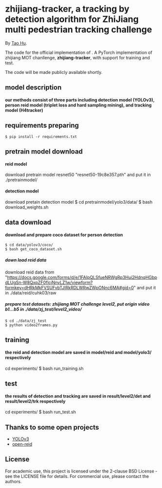 # zhijiang-tracker, a tracking by detection algorithm for ZhiJiang multi pedestrian tracking challenge

By [Tao Hu](https://ecart18.github.io/).

The code for the official implementation of . A PyTorch implementation of zhijiang MOT chanllenge, **zhijiang-tracker**, with support for training and test.

The code will be made publicly available shortly.

## model description
#### our methods consist of three parts including detection model (YOLOv3), person reid model (triplet loss and hard sampling mining), and tracking model (H4tracker)


## requirements preparing
    $ pip install -r requirements.txt      


## pretrain model download

#### reid model
download pretrain model resnet50 "resnet50-19c8e357.pth" and put it in ./pretrainmodel/

#### detection model
download pretain detection model
    $ cd pretrainmodel/yolo3/data/
    $ bash download_weights.sh


## data download

#### download and prepare coco dataset for person detection
    $ cd data/yolov3/coco/
    $ bash get_coco_dataset.sh

##### down load reid data
download reid data from "https://docs.google.com/forms/d/e/1FAIpQLSfueNRWgRp3Hui2HdnqHGbpdLUgSn-W8QxpZF0flcjNnvLZ1w/viewform?formkey=dHRkMkFVSUFvbTJIRkRDLWRwZWpONnc6MA#gid=0" and put it in ./data/reid/cuhk03/raw

##### prepare test datasets: zhijiang MOT challenge level2, put origin video b1...b5 in ./data/zj_test/level2_video/
    $ cd ./data/zj_test
    $ python video2frames.py


## training
#### the reid and detection model are saved in model/reid and model/yolo3/ respectively
cd experiments/
    $ bash run_training.sh

## test
#### the results of detection and tracking are saved in result/level2/det and result/level2/trk respectively
cd experiments/
    $ bash run_test.sh

## Thanks to some open projects
- [YOLOv3](https://github.com/eriklindernoren/PyTorch-YOLOv3)
- [open-reid](https://github.com/leonardbereska/openreid)

## License
For academic use, this project is licensed under the 2-clause BSD License - see the LICENSE file for details. For commercial use, please contact the authors. 

